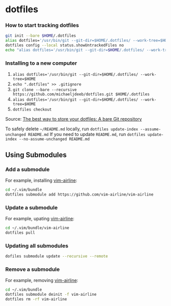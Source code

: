 # dotfiles

### How to start tracking dotfiles
```bash
git init --bare $HOME/.dotfiles
alias dotfiles='/usr/bin/git --git-dir=$HOME/.dotfiles/ --work-tree=$HOME'
dotfiles config --local status.showUntrackedFiles no
echo "alias dotfiles='/usr/bin/git --git-dir=$HOME/.dotfiles/ --work-tree=$HOME'" >> $HOME/.bashrc
```

### Installing to a new computer
1. `alias dotfiles='/usr/bin/git --git-dir=$HOME/.dotfiles/ --work-tree=$HOME`
2. `echo ".dotfiles" >> .gitignore`
3. `git clone --bare --recursive https://github.com/michaeljdeeb/dotfiles.git $HOME/.dotfiles`
4. `alias dotfiles='/usr/bin/git --git-dir=$HOME/.dotfiles/ --work-tree=$HOME`
5. `dotfiles checkout`

Source: [The best way to store your dotfiles: A bare Git repository](https://developer.atlassian.com/blog/2016/02/best-way-to-store-dotfiles-git-bare-repo/)

To safely delete `~/README.md` locally, run `dotfiles update-index --assume-unchanged README.md`
If you need to update `README.md`, run `dotfiles update-index --no-assume-unchanged README.md`

## Using Submodules

### Add a submodule
For example, installing [vim-airline](https://github.com/vim-airline/vim-airline):
```bash
cd ~/.vim/bundle
dotfiles submodule add https://github.com/vim-airline/vim-airline
```

### Update a submodule
For example, upating [vim-airline](https://github.com/vim-airline/vim-airline):
```bash
cd ~/.vim/bundle/vim-airline
dotfiles pull
```

### Updating all submodules
```bash
dofiles submodule update --recursive --remote
```

### Remove a submodule
For example, removing [vim-airline](https://github.com/vim-airline/vim-airline):
```bash
cd ~/.vim/bundle
dotfiles submodule deinit -f vim-airline
dotfiles rm -rf vim-airline
```

